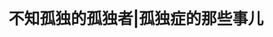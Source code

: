 ---
title: 不知孤独的孤独者|孤独症的那些事儿
tags: [Austim, AS, 孤独症]
color: success
description: 今天是父亲节，也是另外一个日子——孤独症自豪日（Autistic Pride Day）。
external_url: http://mp.weixin.qq.com/s?__biz=MzIyMzgyMjY5NQ==&amp;mid=2247483658&amp;idx=1&amp;sn=7accb4edf1a2801613d2c44aee446bd5&amp;chksm=e8191702df6e9e14e25d239cfda63c6c16a1411f72967c07eb8d210b369bff782bdc8fc333f2&amp;scene=27#wechat_redirect
---